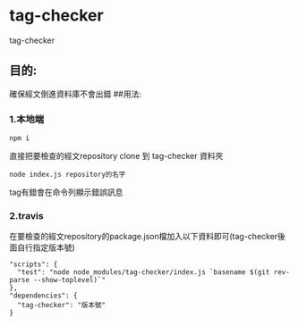 # tag-checker
tag-checker

## 目的:
確保經文倒進資料庫不會出錯
##用法:
### 1.本地端
```
npm i
```
直接把要檢查的經文repository clone 到 tag-checker 資料夾
```
node index.js repository的名字
```
tag有錯會在命令列顯示錯誤訊息
### 2.travis
在要檢查的經文repository的package.json檔加入以下資料即可(tag-checker後面自行指定版本號)
```
"scripts": {
  "test": "node node_modules/tag-checker/index.js `basename $(git rev-parse --show-toplevel)`"
},
"dependencies": {
  "tag-checker": "版本號"
}
```